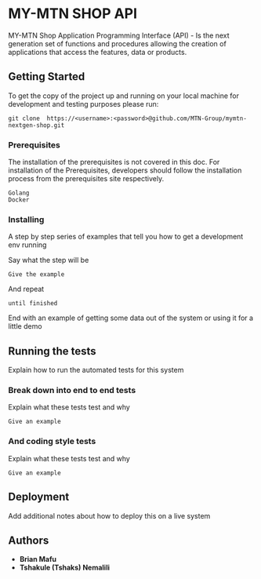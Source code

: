 # MY-MTN SHOP API

MY-MTN Shop Application Programming Interface (API) - Is the next generation set of functions and procedures allowing the creation of 
applications that access the features, data or products.

## Getting Started
To get the copy of the project up and running on your local machine for development and testing purposes please run:

    git clone  https://<username>:<password>@github.com/MTN-Group/mymtn-nextgen-shop.git
    
### Prerequisites

The installation of the prerequisites is not covered in this doc. For installation of the Prerequisites, developers
should follow the installation process from the prerequisites site respectively.

    Golang
    Docker


### Installing

A step by step series of examples that tell you how to get a development env running

Say what the step will be

```
Give the example
```

And repeat

```
until finished
```

End with an example of getting some data out of the system or using it for a little demo

## Running the tests

Explain how to run the automated tests for this system

### Break down into end to end tests

Explain what these tests test and why

```
Give an example
```

### And coding style tests

Explain what these tests test and why

```
Give an example
```

## Deployment

Add additional notes about how to deploy this on a live system

## Authors

* **Brian Mafu**
* **Tshakule (Tshaks) Nemalili**
